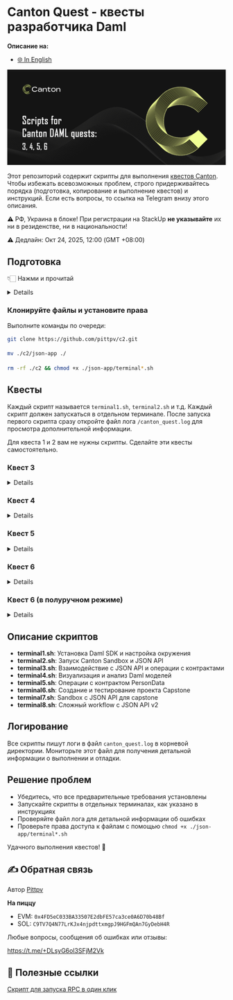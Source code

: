 # Canton Quest - квесты разработчика Daml

**Описание на:**
- [🌐 In English](https://github.com/pittpv/c2/tree/main/en "English version of description")

![Первый экран](other/Canton-Homepage-Hero-Banner.png)

Этот репозиторий содержит скрипты для выполнения [квестов Canton](https://earn.stackup.dev/campaigns/unlocking-canton-with-daml-unifying-traditional-and-crypto-markets-on-chain). Чтобы избежать всевозможных проблем, строго придерживайтесь порядка (подготовка, копирование и выполнение квестов) и инструкций. Если есть вопросы, то ссылка на Telegram внизу этого описания.

⚠️ РФ, Украина в блоке! При регистрации на StackUp **не указывайте** их ни в резиденстве, ни в национальности!

⚠️ Дедлайн: Окт 24, 2025, 12:00 (GMT +08:00)

## Подготовка

👇🏻 Нажми и прочитай
<details>

### 1. Установите Visual Studio Code
Скачайте и установите VS Code с: https://code.visualstudio.com/

### 2. Создайте репозиторий
![Создание репозитория](other/Скриншот%2017-10-2025%20202938.jpg)

Введите любое название репозитория:

![Название репозитория](other/Скриншот%2017-10-2025%20203049.jpg)

Можно сделать приватным:

![Приватный репозиторий](other/Скриншот%2017-10-2025%20203127.jpg)

Нажмите "Create repository":

![Кнопка создания](other/Скриншот%2017-10-2025%20203142.jpg)

Создайте пустой файл README:

![Создание README](other/Скриншот%2017-10-2025%20203221.jpg)

Сделайте первоначальный коммит:

![Первоначальный коммит](other/Скриншот%2017-10-2025%20203241.jpg)
![Подтверждение коммита](other/Скриншот%2017-10-2025%20203303.jpg)

### 3. Создайте GitHub Codespace
Нажмите для создания codespace:

![Создание codespace](other/Скриншот%2017-10-2025%20203334.jpg)

Выберите ранее созданный репозиторий:

![Выбор репозитория](other/Скриншот%2017-10-2025%20203428.jpg)

Создайте codespace:

![Создание codespace](other/Скриншот%2017-10-2025%20203453.jpg)

### 4. Установите расширение Daml
Когда codespace будет готов, установите расширение Daml:
- Нажмите кнопку расширений (1)
- Введите "daml" в поиске (2)
- Нажмите Установить (3)

![Установка расширения Daml](other/Скриншот%2017-10-2025%20203551.jpg)

Согласитесь и установите:

![Подтверждение установки](other/Скриншот%2017-10-2025%20203625.jpg)

### 5. Подключите десктопный VS Code
Нажмите для открытия в десктопном VS Code:

![Открыть в десктопе](other/Скриншот%2017-10-2025%20203657.jpg)

Нажмите "Открыть тут":

![Открыть тут](other/Скриншот%2017-10-2025%20203740.jpg)

Подтвердите в десктопной версии:

![Подтверждение в десктопе](other/Скриншот%2017-10-2025%20203803.jpg)

**Примечание:** Программа покажет несколько окон - соглашайтесь со всеми запросами и устанавливайте все, что попросит, для подключения к GitHub.

</details>

### Клонируйте файлы и установите права

Выполните команды по очереди:
```bash
git clone https://github.com/pittpv/c2.git

mv ./c2/json-app ./

rm -rf ./c2 && chmod +x ./json-app/terminal*.sh
```

## Квесты

Каждый скрипт называется `terminal1.sh`, `terminal2.sh` и т.д. Каждый скрипт должен запускаться в отдельном терминале. После запуска первого скрипта сразу откройте файл лога `/canton_quest.log` для просмотра дополнительной информации.

Для квеста 1 и 2 вам не нужны скрипты. Сделайте эти квесты самостоятельно.

### Квест 3 

<details>

(Держите все терминалы открытыми до завершения квеста)

#### Терминал 1
Откройте терминал:

![Открыть терминал](other/Скриншот%2017-10-2025%20203925.jpg)

Запустите первый скрипт:
```bash
bash ./json-app/terminal1.sh
```

Дождитесь завершения:

![Терминал 1 завершен](other/Скриншот%2017-10-2025%20204715.jpg)

#### Терминал 2
Откройте новый терминал и запустите:
```bash
bash ./json-app/terminal2.sh
```

Дождитесь сообщений:

![Терминал 2 работает](other/Скриншот%2017-10-2025%20211721.jpg)

#### Терминал 3
Откройте новый терминал и запустите:
```bash
bash ./json-app/terminal3.sh
```

Дождитесь завершения:

![Терминал 3 завершен](other/Скриншот%2017-10-2025%20224752.jpg)

**Требования к скриншоту:**

- Последняя команда `curl`
- Весь ваш экран, включая панель задач (Windows / Linux) или Dock (MacOS)
- Полный вывод команды, включая `contractId` и `templateId`.

**Рекомендации по скриншоту:**

- Раскройте папку с файлами (1 на скриншоте)
- Закройте файл с логом (2 на скриншоте)
- Прокрутите окно терминала до этой строки (3 на скриншоте)
- Уменьшите окно чтобы снизу было так (4 на скриншоте)

Сохраните скриншот как: `C52Q3_ВашStackupЛогин.png` или `.jpg`

**Теперь во втором терминале нажмите Ctrl+C и закройте все три терминала.**
</details>

### Квест 4

<details>

Откройте новый терминал и запустите:
```bash
bash ./json-app/terminal4.sh
```

Дождитесь завершения:

![Терминал 4 завершен](other/Скриншот%2018-10-2025%20104316.jpg)

Нажмите на первый "Script result". Откроется окно со схемой. В нем поставьте галку (2 на скриншоте).

Нажмите кнопку с зажатым Alt (1 на скриншоте) и откройте новое окно (3 на скриншоте).

![Терминал 4 подробности](other/Скриншот%2018-10-2025%20104626.jpg)

Далее нажмите на второй "Script result" и перетяните схему вниз. Поставьте галку как в предыдущей схеме.

Повторите действия с третьим "Script result", не забудьте поставить галку.

Сделайте скриншот всего окна. Должно получиться так:

![Результат квеста 4](other/Скриншот%2018-10-2025%20104831.jpg)

**Требования к скриншоту:**

* Код для `token_test_1`, `token_test_2` и `token_archive_exercise`
* Результаты скрипта `token_test_2`
* Результаты скрипта `token_archive_exercise`
* Весь ваш экран, включая панель задач (Windows / Linux) или Dock (MacOS)

Сохраните как: `C52Q4_ВашStackupЛогин.png` или `.jpg`

Можно закрыть терминал.
</details>

### Квест 5

<details>

Откройте новый терминал и запустите:
```bash
bash ./json-app/terminal5.sh
```

Дождитесь завершения:

![Терминал 5 завершен](other/Скриншот%2018-10-2025%20112605.jpg)

Откройте файл `PersonData.daml` в папке (3 на скриншоте).

Нажмите на "Script result" (1 на скриншоте). Откроется окно со схемой. В нем поставьте галку (2 на скриншоте).

Сделайте скриншот всего окна. Должно получиться как на скриншоте:

![Результат квеста 5](other/Скриншот%2018-10-2025%20112605.jpg)

**Требования к скриншоту:**

- Таблица для `PersonData:PersonData`. В частности, должна быть видна колонка `contact`.
- Флажок `Show archived` должен быть установлен
- Весь ваш экран, включая панель задач (Windows / Linux) или Dock (MacOS)

Сохраните как: `C52Q5_ВашStackupЛогин.png` или `.jpg`

Можно закрыть терминал.
</details>

### Квест 6

<details>

(Держите все терминалы открытыми до завершения квеста)

#### Терминал 1
Откройте новый терминал и запустите:
```bash
bash ./json-app/terminal6.sh
```

Дождитесь завершения:

![Терминал 6 завершен](other/Скриншот%2018-10-2025%20192352.jpg)

#### Терминал 2
Откройте новый терминал и запустите:
```bash
bash ./json-app/terminal7.sh
```

Дождитесь сообщений:

![Терминал 7 работает](other/Скриншот%2018-10-2025%20192422.jpg)

#### Терминал 3
Откройте новый терминал и запустите:
```bash
bash ./json-app/terminal8.sh
```

Дождитесь завершения:

![Результат квеста 6](other/Скриншот%2018-10-2025%20192518.jpg)

**Требования к скриншоту:**

- Сегмент `createArgument`
- Issuer: EUR_BANK, Owner: Bob
- Валюта: EUR, сумма: 100
- Поле `createdAt` должно быть хорошо видно
- Весь ваш экран, включая панель задач (Windows / Linux) или Dock (MacOS)

**Советы:**
- Раскройте папку `capstone`
- Закройте файл с логом
- Прокрутите окно терминала до нужного места

Сохраните скриншот как: `C52Q6_ВашStackupЛогин.png` или `.jpg`

**Теперь в седьмом терминале нажмите Ctrl+C и закройте все три терминала.**

</details>

### Квест 6 (в полуручном режиме)

<details>

https://github.com/pittpv/c2/blob/main/other/Canton-Q6-Manual-Guide.md

</details>

## Описание скриптов

- **terminal1.sh**: Установка Daml SDK и настройка окружения
- **terminal2.sh**: Запуск Canton Sandbox и JSON API
- **terminal3.sh**: Взаимодействие с JSON API и операции с контрактами
- **terminal4.sh**: Визуализация и анализ Daml моделей
- **terminal5.sh**: Операции с контрактом PersonData
- **terminal6.sh**: Создание и тестирование проекта Capstone
- **terminal7.sh**: Sandbox с JSON API для capstone
- **terminal8.sh**: Сложный workflow с JSON API v2

## Логирование

Все скрипты пишут логи в файл `canton_quest.log` в корневой директории. Мониторьте этот файл для получения детальной информации о выполнении и отладки.

## Решение проблем

- Убедитесь, что все предварительные требования установлены
- Запускайте скрипты в отдельных терминалах, как указано в инструкциях
- Проверяйте файл лога для детальной информации об ошибках
- Проверьте права доступа к файлам с помощью `chmod +x ./json-app/terminal*.sh`

Удачного выполнения квестов! 🚀

## ✍️ Обратная связь

Автор [Pittpv](https://x.com/pittpv)

**На пиццу**

- EVM: `0x4FD5eC033BA33507E2dbFE57ca3ce0A6D70b48Bf`
- SOL: `C9TV7Q4N77LrKJx4njpdttxmgpJ9HGFmQAn7GyDebH4R`

Любые вопросы, сообщения об ошибках или отзывы:

https://t.me/+DLsyG6ol3SFjM2Vk


## 🔗 Полезные ссылки

[Скрипт для запуска RPC в один клик](https://github.com/pittpv/sepolia-auto-install "Запуск Sepolia узла для RPC")
